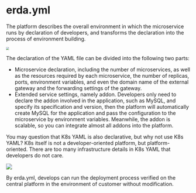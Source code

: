 # erda.yml

The platform describes the overall environment in which the microservice runs by declaration of developers, and transforms the declaration into the process of environment building.

<img src="https://terminus-paas.oss-cn-hangzhou.aliyuncs.com/paas-doc/2021/08/23/25d12ec9-1904-4ff0-9df2-5d2c2164f701.png" style="zoom:50%;" />

The declaration of the YAML file can be divided into the following two parts:

* Microservice declaration, including the number of microservices, as well as the resources required by each microservice, the number of replicas, ports, environment variables, and even the domain name of the external gateway and the forwarding settings of the gateway.
* Extended service settings, namely addon. Developers only need to declare the addon involved in the application, such as MySQL, and specify its specification and version, then the platform will automatically create MySQL for the application and pass the configuration to the microservice by environment variables. Meanwhile, the addon is scalable, so you can integrate almost all addons into the platform.

You may question that K8s YAML is also declarative, but why not use K8s YAML? K8s itself is not a developer-oriented platform, but platform-oriented. There are too many infrastructure details in K8s YAML that developers do not care.

![](https://terminus-paas.oss-cn-hangzhou.aliyuncs.com/paas-doc/2021/08/23/9e186d95-90fb-4562-abda-911f5e786d7d.png)

By erda.yml, develops can run the deployment process verified on the central platform in the environment of customer without modification.
